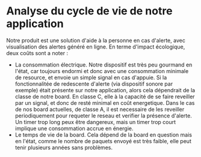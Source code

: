 # Analyse du cycle de vie de notre application

Notre produit est une solution d'aide à la personne en cas d'alerte, avec visualisation des alertes généré en ligne.
En terme d'impact écologique, deux coûts sont a noter :
- La consommation électrique. Notre dispositif est très peu gourmand en l'état, car toujours endormi et donc avec une consommation minimale de resource, et envoie un simple signal en cas d'appuie. Si la fonctionnalitée de redescente d'alerte (via dispositif sonore par exemple) était présente sur notre application, alors cela dépendrait de la classe de notre board. En classe C, elle à la capacité de se faire reveiller par un signal, et donc de resté minimal en coût energetique. Dans le cas de nos board actuelles, de classe A, il est necessaire de les reveiller periodiquement pour requeter le reseau et verifier la présence d'alerte. Un timer trop long peux être dangereux, mais un timer trop court implique une consommation accrue en énergie.
- Le temps de vie de la board. Cela dépend de la board en question mais en l'état, comme le nombre de paquets envoyé est très faible, elle peut tenir plusieurs années sans problèmes.

